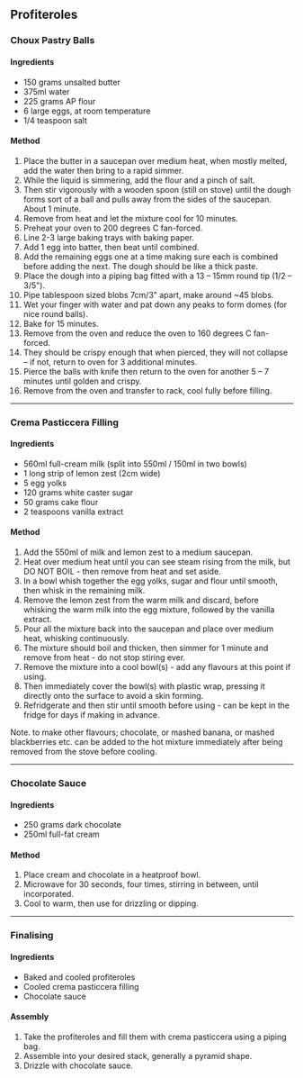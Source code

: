 ## Profiteroles

### Choux Pastry Balls

#### Ingredients

* 150 grams unsalted butter
* 375ml water
* 225 grams AP flour
* 6 large eggs, at room temperature
* 1/4 teaspoon salt

#### Method

1. Place the butter in a saucepan over medium heat, when mostly melted, add the water then bring to a rapid simmer.
1. While the liquid is simmering, add the flour and a pinch of salt.
1. Then stir vigorously with a wooden spoon (still on stove) until the dough forms sort of a ball and pulls away from the sides of the saucepan. About 1 minute.
1. Remove from heat and let the mixture cool for 10 minutes.
1. Preheat your oven to 200 degrees C fan-forced.
1. Line 2-3 large baking trays with baking paper.
1. Add 1 egg into batter, then beat until combined.
1. Add the remaining eggs one at a time making sure each is combined before adding the next. The dough should be like a thick paste.
1. Place the dough into a piping bag fitted with a 13 – 15mm round tip (1/2 – 3/5").
1. Pipe tablespoon sized blobs 7cm/3" apart, make around ~45 blobs.
1. Wet your finger with water and pat down any peaks to form domes (for nice round balls).
1. Bake for 15 minutes.
1. Remove from the oven and reduce the oven to 160 degrees C fan-forced.
1. They should be crispy enough that when pierced, they will not collapse – if not, return to oven for 3 additional minutes.
1. Pierce the balls with knife then return to the oven for another 5 – 7 minutes until golden and crispy.
1. Remove from the oven and transfer to rack, cool fully before filling.


---

### Crema Pasticcera Filling

#### Ingredients

* 560ml full-cream milk (split into 550ml / 150ml in two bowls)
* 1 long strip of lemon zest (2cm wide)
* 5 egg yolks
* 120 grams white caster sugar
* 50 grams cake flour
* 2 teaspoons vanilla extract

#### Method

1. Add the 550ml of milk and lemon zest to a medium saucepan.
1. Heat over medium heat until you can see steam rising from the milk, but DO NOT BOIL - then remove from heat and set aside.
1. In a bowl whish together the egg yolks, sugar and flour until smooth, then whisk in the remaining milk.
1. Remove the lemon zest from the warm milk and discard, before whisking the warm milk into the egg mixture, followed by the vanilla extract.
1. Pour all the mixture back into the saucepan and place over medium heat, whisking continuously. 
1. The mixture should boil and thicken, then simmer for 1 minute and remove from heat - do not stop stiring ever.
1. Remove the mixture into a cool bowl(s) - add any flavours at this point if using.
1. Then immediately cover the bowl(s) with plastic wrap, pressing it directly onto the surface to avoid a skin forming.
1. Refridgerate and then stir until smooth before using - can be kept in the fridge for days if making in advance.

Note. to make other flavours; chocolate, or mashed banana, or mashed blackberries etc. can be added to the hot mixture immediately after being removed from the stove before cooling.


---

### Chocolate Sauce

#### Ingredients

* 250 grams dark chocolate
* 250ml full-fat cream

#### Method

1. Place cream and chocolate in a heatproof bowl.
1. Microwave for 30 seconds, four times, stirring in between, until incorporated.
1. Cool to warm, then use for drizzling or dipping.


---

### Finalising

#### Ingredients

* Baked and cooled profiteroles
* Cooled crema pasticcera filling
* Chocolate sauce

#### Assembly

1. Take the profiteroles and fill them with crema pasticcera using a piping bag.
1. Assemble into your desired stack, generally a pyramid shape.
1. Drizzle with chocolate sauce.
